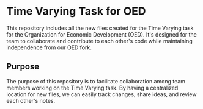 # Time Varying Task for OED

This repository includes all the new files created for the Time Varying task for the Organization for Economic Development (OED). It's designed for the team to collaborate and contribute to each other's code while maintaining independence from our OED fork.

## Purpose

The purpose of this repository is to facilitate collaboration among team members working on the Time Varying task. 
By having a centralized location for new files, we can easily track changes, share ideas, and review each other's notes.


